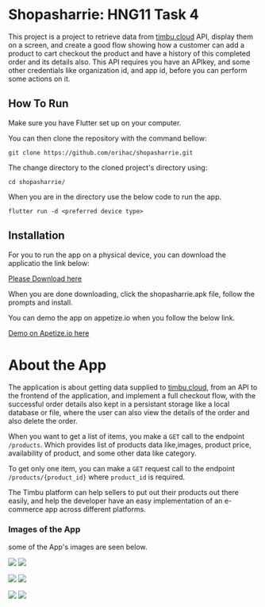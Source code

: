 # Shopasharrie: HNG11 Task 4

This project is a project to retrieve data from [timbu.cloud](https://timbu.cloud) API, display them on a screen, and create a good flow showing how a customer can add a product to cart checkout the product and have a history of this completed order and its details also. This API requires you have an APIkey, and some other credentials like organization id, and app id, before you can perform some actions on it.

## How To Run



Make sure you have Flutter set up on your computer.

You can then clone the repository with the command bellow:

`git clone https://github.com/orihac/shopasharrie.git`

The change directory to the cloned project's directory using:

`cd shopasharrie/`

When you are in the directory use the below code to run the app.

`flutter run -d <preferred device type>`

## Installation
For you to run the app on a physical device, you can download the applicatio the link below:

[Please Download here](https://drive.google.com/file/d/1YzCAlzvqkxSZw2JYWIOwJ94y-LJF6nPj/view?usp=sharing)

When you are done downloading, click the shopasharrie.apk file, follow the prompts and install.

You can demo the app on appetize.io when you follow the below link.

[Demo on Apetize.io here](https://appetize.io/app/b_6zwltrtc3zqqh7fq4oqbvk4vy4)

# About the App
The application is about getting data supplied to [timbu.cloud](https://timbu.cloud), from an API to the frontend of the application, and implement a full checkout flow, with the successful order details also kept in a persistant storage like a local database or file, where the user can also view the details of the order and also delete the order.

When you want to get a list of items, you make a `GET` call to the endpoint `/products`. Which provides list of products data like,images, product price, availability of product, and some other data like category.

To get only one item, you can make a `GET` request call to the endpoint `/products/{product_id}` where `product_id` is required.

The Timbu platform can help sellers to put out their products out there easily, and help the developer have an easy implementation of an e-commerce app across different platforms.

### Images of the App

some of the App's images are seen below.

![](lib/assets/images/screens/screen1.jpg) ![](lib/assets/images/screens/screen2.jpg)

![](lib/assets/images/screens/screen3.jpg)  ![](lib/assets/images/screens/screen4.jpg)

![](lib/assets/images/screens/screen5.jpg)  ![](lib/assets/images/screens/screen6.jpg)




